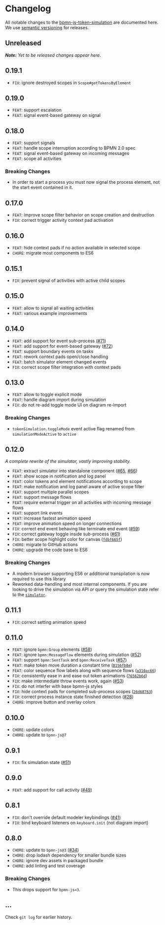 # Changelog

All notable changes to the [bpmn-js-token-simulation](https://github.com/bpmn-io/bpmn-js-token-simulation) are documented here. We use [semantic versioning](http://semver.org/) for releases.

## Unreleased

___Note:__ Yet to be released changes appear here._

## 0.19.1

* `FIX`: ignore destroyed scopes in `Scope#getTokensByElement`

## 0.19.0

* `FEAT`: support escalation
* `FEAT`: signal event-based gateway on signal

## 0.18.0

* `FEAT`: support signals
* `FEAT`: handle scope interruption according to BPMN 2.0 spec
* `FEAT`: signal event-based gateway on incoming messages
* `FEAT`: scope all activities

### Breaking Changes

* In order to start a process you must now signal the process element, not the start event contained in it.

## 0.17.0

* `FEAT`: improve scope filter behavior on scope creation and destruction
* `FIX`: correct trigger activity context pad activation

## 0.16.0

* `FEAT`: hide context pads if no action available in selected scope
* `CHORE`: migrate most components to ES6

## 0.15.1

* `FIX`: prevent signal of activities with active child scopes

## 0.15.0

* `FEAT`: allow to signal all waiting activities
* `FEAT`: various example improvements

## 0.14.0

* `FEAT`: add support for event sub-process ([#71](https://github.com/bpmn-io/bpmn-js-token-simulation/issues/71))
* `FEAT`: add support for event-based gateway ([#72](https://github.com/bpmn-io/bpmn-js-token-simulation/issues/72))
* `FEAT`: support boundary events on tasks
* `FEAT`: rework context pads open/close handling
* `FEAT`: batch simulator element changed events
* `FIX`: correct scope filter integration with context pads

## 0.13.0

* `FEAT`: allow to toggle explicit mode
* `FEAT`: handle diagram import during simulation
* `FIX`: do not re-add toggle mode UI on diagram re-import

### Breaking Changes

* `tokenSimulation.toggleMode` event active flag renamed from `simulationModeActive` to `active`

## 0.12.0

_A complete rewrite of the simulator, vastly improving stability._

* `FEAT`: extract simulator into standalone component ([#65](https://github.com/bpmn-io/bpmn-js-token-simulation/pull/65), [#66](https://github.com/bpmn-io/bpmn-js-token-simulation/pull/66))
* `FEAT`: show scope in notification and log panel
* `FEAT`: color tokens and element notifications according to scope
* `FEAT`: make notification and log panel aware of active scope filter
* `FEAT`: support multiple parallel scopes
* `FEAT`: support message flows
* `FEAT`: require external trigger on all activities with incoming message flows
* `FEAT`: support link events
* `FEAT`: increase fastest animation speed
* `FEAT`: improve animation speed on longer connections
* `FIX`: correct end event behaving like terminate end event ([#59](https://github.com/bpmn-io/bpmn-js-token-simulation/issues/59))
* `FIX`: correct gateway toggle inside sub-process
([#61](https://github.com/bpmn-io/bpmn-js-token-simulation/issues/61))
* `FIX`: better scope highlight color for canvas ([`fdbf665f`](https://github.com/bpmn-io/bpmn-js-token-simulation/commit/fdbf665f2079486d4f3605a51830190d9766afbf))
* `CHORE`: migrate to GitHub actions
* `CHORE`: upgrade the code base to ES6

### Breaking Changes

* A modern browser supporting ES6 or additional transpilation is now required to use this library
* Reworked data-handling and most internal components. If you are looking to drive the simulation via API _or_ query the simulation state refer to the [`simulator`](lib/simulator/Simulator.js).

## 0.11.1

* `FIX`: correct setting animation speed

## 0.11.0

* `FEAT`: ignore `bpmn:Group` elements ([#58](https://github.com/bpmn-io/bpmn-js-token-simulation/issues/58))
* `FEAT`: ignore `bpmn:MessageFlow` elements during simulation ([#52](https://github.com/bpmn-io/bpmn-js-token-simulation/pull/52))
* `FEAT`: support `bpmn:SentTask` and `bpmn:ReceiveTask` ([#57](https://github.com/bpmn-io/bpmn-js-token-simulation/issues/57))
* `FEAT`: make token move duration a constant time ([`0156fb8e`](https://github.com/bpmn-io/bpmn-js-token-simulation/commit/0156fb8eaa8fe686e75aa744007d61b7b6ed383f))
* `FEAT`: color sequence flow labels along with sequence flows ([`a310ac66`](https://github.com/bpmn-io/bpmn-js-token-simulation/commit/a310ac66eaf8b3a1b841f1a37d4f2c6f70b79834))
* `FIX`: consistently ease in and ease out token animations ([`76562b6d`](https://github.com/bpmn-io/bpmn-js-token-simulation/commit/76562b6dd6f416b163e32bc6c9012fda34994469))
* `FIX`: make intermediate throw events work, again ([#53](https://github.com/bpmn-io/bpmn-js-token-simulation/pull/53))
* `FIX`: do not interfer with base bpmn-js styles
* `FIX`: hide context pads for completed sub-process scopes ([`26d68763`](https://github.com/bpmn-io/bpmn-js-token-simulation/commit/26d68763c9789d2a22334855d916c676c84cd293))
* `FIX`: correct process instance state finished detection ([#28](https://github.com/bpmn-io/bpmn-js-token-simulation/issues/28))
* `CHORE`: improve button and overlay colors

## 0.10.0

* `CHORE`: update colors
* `CHORE`: update to `bpmn-js@7`

## 0.9.1

* `FIX`: fix simulation state ([#51](https://github.com/bpmn-io/bpmn-js-token-simulation/pull/51))

## 0.9.0

* `FEAT`: add support for call activity ([#49](https://github.com/bpmn-io/bpmn-js-token-simulation/pull/49))

## 0.8.1

* `FIX`: don't override default modeler keybindings ([#41](https://github.com/bpmn-io/bpmn-js-token-simulation/issues/41))
* `FIX`: bind keyboard listeners on `keyboard.init` (not diagram import)

## 0.8.0

* `CHORE`: update to `bpmn-js@3` ([#34](https://github.com/bpmn-io/bpmn-js-token-simulation/pull/34))
* `CHORE`: drop lodash dependency for smaller bundle sizes
* `CHORE`: ignore dev assets in packaged bundle
* `CHORE`: add linting and test coverage

### Breaking Changes

* This drops support for `bpmn-js<3`.

## ...

Check `git log` for earlier history.
